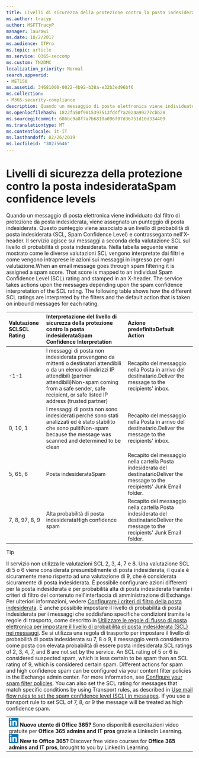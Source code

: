 ```yaml
---
title: Livelli di sicurezza della protezione contro la posta indesiderata
ms.author: tracyp
author: MSFTTracyP
manager: laurawi
ms.date: 10/2/2017
ms.audience: ITPro
ms.topic: article
ms.service: O365-seccomp
ms.custom: TN2DMC
localization_priority: Normal
search.appverid:
- MET150
ms.assetid: 34681000-0022-4b92-b38a-e32b3ed96bf6
ms.collection:
- M365-security-compliance
description: Quando un messaggio di posta elettronica viene individuato dal filtro di protezione da posta indesiderata, viene assegnato un punteggio di posta indesiderata. Questo punteggio viene associato a un livello di probabilità di posta indesiderata (SCL, Spam Confidence Level) e contrasseganto nell'X-header. Il servizio agisce sui messaggi a seconda della valutazione SCL sul livello di probabilità di posta indesiderata. Nella tabella seguente viene mostrato come le diverse valutazioni SCL vengono interpretate dai filtri e come vengono intraprese le azioni sui messaggi in ingresso per ogni valutazione.
ms.openlocfilehash: 1822fa50f9815397513fddf7a2024a99277cbb28
ms.sourcegitcommit: 686bc9a8f7a7b6810a096f07d36751d10d334409
ms.translationtype: MT
ms.contentlocale: it-IT
ms.lasthandoff: 02/26/2019
ms.locfileid: "30275646"
---
```

# <a name="spam-confidence-levels"></a><span data-ttu-id="b5be5-106">Livelli di sicurezza della protezione contro la posta indesiderata</span><span class="sxs-lookup"><span data-stu-id="b5be5-106">Spam confidence levels</span></span>

<span data-ttu-id="b5be5-p102">Quando un messaggio di posta elettronica viene individuato dal filtro di protezione da posta indesiderata, viene assegnato un punteggio di posta indesiderata. Questo punteggio viene associato a un livello di probabilità di posta indesiderata (SCL, Spam Confidence Level) e contrasseganto nell'X-header. Il servizio agisce sui messaggi a seconda della valutazione SCL sul livello di probabilità di posta indesiderata. Nella tabella seguente viene mostrato come le diverse valutazioni SCL vengono interpretate dai filtri e come vengono intraprese le azioni sui messaggi in ingresso per ogni valutazione.</span><span class="sxs-lookup"><span data-stu-id="b5be5-p102">When an email message goes through spam filtering it is assigned a spam score. That score is mapped to an individual Spam Confidence Level (SCL) rating and stamped in an X-header. The service takes actions upon the messages depending upon the spam confidence interpretation of the SCL rating. The following table shows how the different SCL ratings are interpreted by the filters and the default action that is taken on inbound messages for each rating.</span></span>
  
|<span data-ttu-id="b5be5-111">**Valutazione SCL**</span><span class="sxs-lookup"><span data-stu-id="b5be5-111">**SCL Rating**</span></span>|<span data-ttu-id="b5be5-112">**Interpretazione del livello di sicurezza della protezione contro la posta indesiderata**</span><span class="sxs-lookup"><span data-stu-id="b5be5-112">**Spam Confidence Interpretation**</span></span>|<span data-ttu-id="b5be5-113">**Azione predefinita**</span><span class="sxs-lookup"><span data-stu-id="b5be5-113">**Default Action**</span></span>|
|:-----|:-----|:-----|
|<span data-ttu-id="b5be5-114">-1</span><span class="sxs-lookup"><span data-stu-id="b5be5-114">-1</span></span>  <br/> |<span data-ttu-id="b5be5-115">I messaggi di posta non indesiderata provengono da mittenti o destinatari attendibili o da un elenco di indirizzi IP attendibili (partner attendibili)</span><span class="sxs-lookup"><span data-stu-id="b5be5-115">Non-spam coming from a safe sender, safe recipient, or safe listed IP address (trusted partner)</span></span>  <br/> |<span data-ttu-id="b5be5-116">Recapito del messaggio nella Posta in arrivo del destinatario.</span><span class="sxs-lookup"><span data-stu-id="b5be5-116">Deliver the message to the recipients' inbox.</span></span>  <br/> |
|<span data-ttu-id="b5be5-117">0, 1</span><span class="sxs-lookup"><span data-stu-id="b5be5-117">0, 1</span></span>  <br/> |<span data-ttu-id="b5be5-118">I messaggi di posta non sono indesiderati perché sono stati analizzati ed è stato stabilito che sono puliti</span><span class="sxs-lookup"><span data-stu-id="b5be5-118">Non-spam because the message was scanned and determined to be clean</span></span>  <br/> |<span data-ttu-id="b5be5-119">Recapito del messaggio nella Posta in arrivo del destinatario.</span><span class="sxs-lookup"><span data-stu-id="b5be5-119">Deliver the message to the recipients' inbox.</span></span>  <br/> |
|<span data-ttu-id="b5be5-120">5, 6</span><span class="sxs-lookup"><span data-stu-id="b5be5-120">5, 6</span></span>  <br/> | <span data-ttu-id="b5be5-121">Posta indesiderata</span><span class="sxs-lookup"><span data-stu-id="b5be5-121">Spam</span></span>  <br/> |<span data-ttu-id="b5be5-122">Recapito del messaggio nella cartella Posta indesiderata del destinatario</span><span class="sxs-lookup"><span data-stu-id="b5be5-122">Deliver the message to the recipients' Junk Email folder.</span></span>  <br/> |
|<span data-ttu-id="b5be5-123">7, 8, 9</span><span class="sxs-lookup"><span data-stu-id="b5be5-123">7, 8, 9</span></span>  <br/> |<span data-ttu-id="b5be5-124">Alta probabilità di posta indesiderata</span><span class="sxs-lookup"><span data-stu-id="b5be5-124">High confidence spam</span></span>  <br/> |<span data-ttu-id="b5be5-125">Recapito del messaggio nella cartella Posta indesiderata del destinatario</span><span class="sxs-lookup"><span data-stu-id="b5be5-125">Deliver the message to the recipients' Junk Email folder.</span></span>  <br/> |
   
> [!TIP]
> <span data-ttu-id="b5be5-p103">Il servizio non utilizza le valutazioni SCL 2, 3, 4, 7 e 8. Una valutazione SCL di 5 o 6 viene considerata presumibilmente di posta indesiderata, il quale è sicuramente meno rispetto ad una valutazione di 9, che è considerata sicuramente di posta indesiderata. È possibile configurare azioni differenti per la posta indesiderata e per probabilità alta di posta indesiderata tramite i criteri di filtro del contenuto nell'interfaccia di amministrazione di Exchange. Per ulteriori informazioni, vedere [Configurare i criteri di filtro della posta indesiderata](configure-your-spam-filter-policies.md). È anche possibile impostare il livello di probabilità di posta indesiderata per i messaggi che soddisfano specifiche condizioni tramite le regole di trasporto, come descritto in [Utilizzare le regole di flusso di posta elettronica per impostare il livello di probabilità di posta indesiderata (SCL) nei messaggi](use-mail-flow-rules-to-set-the-spam-confidence-level-scl-in-messages.md). Se si utilizza una regola di trasporto per impostare il livello di probabilità di posta indesiderata su 7, 8 o 9, il messaggio verrà considerato come posta con elevata probabilità di essere posta indesiderata.</span><span class="sxs-lookup"><span data-stu-id="b5be5-p103">SCL ratings of 2, 3, 4, 7, and 8 are not set by the service. An SCL rating of 5 or 6 is considered suspected spam, which is less certain to be spam than an SCL rating of 9, which is considered certain spam. Different actions for spam and high confidence spam can be configured via your content filter policies in the Exchange admin center. For more information, see [Configure your spam filter policies](configure-your-spam-filter-policies.md). You can also set the SCL rating for messages that match specific conditions by using Transport rules, as described in [Use mail flow rules to set the spam confidence level (SCL) in messages](use-mail-flow-rules-to-set-the-spam-confidence-level-scl-in-messages.md). If you use a transport rule to set SCL of 7, 8, or 9 the message will be treated as high confidence spam.</span></span> 
  
||
|:-----|
|<span data-ttu-id="b5be5-p104">![Piccola icona per LinkedIn Learning](media/eac8a413-9498-4220-8544-1e37d1aaea13.png) **Nuovo utente di Office 365?**         Sono disponibili esercitazioni video gratuite per **Office 365 admins and IT pros** grazie a LinkedIn Learning.</span><span class="sxs-lookup"><span data-stu-id="b5be5-p104">![The short icon for LinkedIn Learning](media/eac8a413-9498-4220-8544-1e37d1aaea13.png) **New to Office 365?**         Discover free video courses for **Office 365 admins and IT pros**, brought to you by LinkedIn Learning.</span></span> |
   

